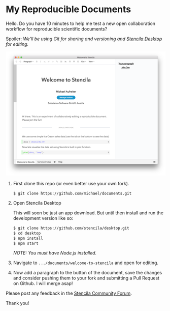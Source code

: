 # My Reproducible Documents

Hello. Do you have 10 minutes to help me test a new open collaboration workflow for reproducible scientific documents?

Spoiler: *We'll be using Git for sharing and versioning and [Stencila Desktop](https://github.com/stencila/desktop) for editing.*


![](./stencila-desktop.png)

1. First clone this repo (or even better use your own fork).

    ```
    $ git clone https://github.com/michael/documents.git
    ```

2. Open Stencila Desktop

    This will soon be just an app download. But until then install and run the development version like so:

    ```
    $ git clone https://github.com/stencila/desktop.git
    $ cd desktop
    $ npm install
    $ npm start
    ```

    *NOTE: You must have Node.js installed.*

3. Navigate to `.../documents/welcome-to-stencila` and open for editing.

4. Now add a paragraph to the button of the document, save the changes and consider pushing them to your fork and submitting a Pull Request on Github. I will merge asap!


Please post any feedback in the [Stencila Community Forum](https://community.stenci.la/t/rfc-a-new-stencila-desktop/126/2).

Thank you!
